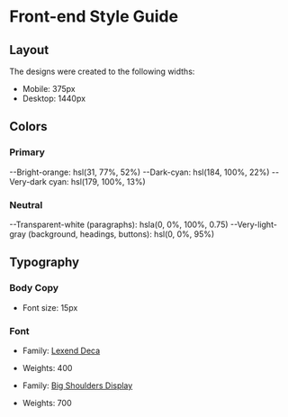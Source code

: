 # Front-end Style Guide

## Layout

The designs were created to the following widths:

- Mobile: 375px
- Desktop: 1440px

## Colors

### Primary

--Bright-orange: hsl(31, 77%, 52%)
--Dark-cyan: hsl(184, 100%, 22%)
--Very-dark cyan: hsl(179, 100%, 13%)

### Neutral

--Transparent-white (paragraphs): hsla(0, 0%, 100%, 0.75)
--Very-light-gray (background, headings, buttons): hsl(0, 0%, 95%)

## Typography

### Body Copy

- Font size: 15px

### Font

- Family: [Lexend Deca](https://fonts.google.com/specimen/Lexend+Deca)
- Weights: 400

- Family: [Big Shoulders Display](https://fonts.google.com/specimen/Big+Shoulders+Display)
- Weights: 700
